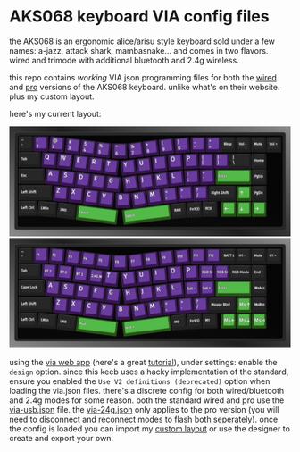# AKS068 keyboard VIA config files

the AKS068 is an ergonomic alice/arisu style keyboard sold under a few names: a-jazz, attack shark, mambasnake... and comes in two flavors. wired and trimode with additional bluetooth and 2.4g wireless.

this repo contains _working_ VIA json programming files for both the [wired](https://amzn.to/3WEuj2R) and [pro](https://amzn.to/3WqCIpa) versions of the AKS068 keyboard. unlike what's on their website. plus my custom layout.

here's my current layout:

![layer 0](keeb-layer0.png)
![layer 1](keeb-layer1.png)

using the [via web app](http://usevia.app) (here's a great [tutorial](https://epomaker.com/blogs/guides/how-to-use-via-for-beginners)), under settings: enable the `design` option. since this keeb uses a hacky implementation of the standard, ensure you enabled the `Use V2 definitions (deprecated)` option when loading the via.json files. there's a discrete config for both wired/bluetooth and 2.4g modes for some reason. both the standard wired and pro use the [via-usb.json](AKS068-via-usb.json) file. the [via-24g.json](AKS068-via-24g.json) only applies to the pro version (you will need to disconnect and reconnect modes to flash both seperately). once the config is loaded you can import my [custom layout](AKS068-layout.json) or use the designer to create and export your own.
